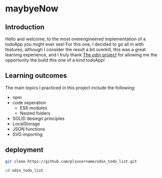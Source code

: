 # maybyeNow

## Introduction

Hello and welcome, to the most overengineered implementation of a todoApp you might ever see! For this one, I decided to go all in with features, although I consider the result a bit overkill, this was a great learning experience, and I truly thank [The odin project](https://www.theodinproject.com/) for allowing me the opportunity the build this one of a kind todoApp!

## Learning outcomes

The main topics I practiced in this project include the following:

- npm
- code seperation
    - ES6 modules
    - Nested folders
- SOLID desiegn principles
- LocalStorage
- JSON functions
- SVG importing


## deployment

```bash
git clone https://github.com/plzusername/odin_todo_list.git

cd odin_todo_list
```